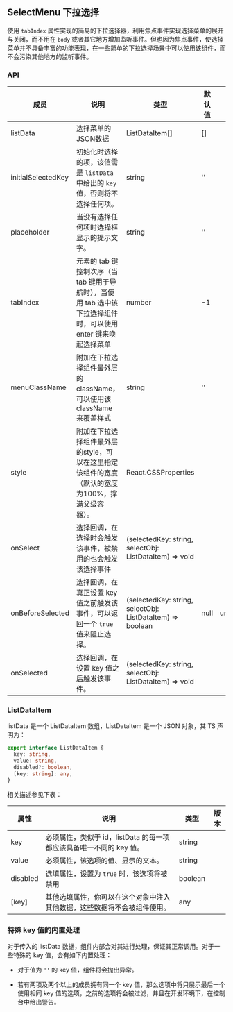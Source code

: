 ## SelectMenu 下拉选择

使用 `tabIndex` 属性实现的简易的下拉选择器，利用焦点事件实现选择菜单的展开与关闭，而不用在 `body` 或者其它地方增加监听事件。但也因为焦点事件，使选择菜单并不具备丰富的功能表现，在一些简单的下拉选择场景中可以使用该组件，而不会污染其他地方的监听事件。

### API

| 成员 | 说明 | 类型 | 默认值 | 版本 |
| --- | --- | --- | --- | --- |
| listData | 选择菜单的JSON数据 | ListDataItem[] | [] | |
| initialSelectedKey | 初始化时选择的项，该值需是 `listData` 中给出的 `key` 值，否则将不选择任何项。 | string | '' | |
| placeholder | 当没有选择任何项时选择框显示的提示文字。 | string | '' | |
| tabIndex | 元素的 tab 键控制次序（当 tab 键用于导航时），当使用 tab 选中该下拉选择组件时，可以使用 enter 键来唤起选择菜单 | number | -1 | |
| menuClassName | 附加在下拉选择组件最外层的 className，可以使用该 className 来覆盖样式 | string | '' | |
| style | 附加在下拉选择组件最外层的style，可以在这里指定该组件的宽度（默认的宽度为100%，撑满父级容器）。 | React.CSSProperties | | |
| onSelect | 选择回调，在选择时会触发该事件，被禁用的也会触发该选择事件 | (selectedKey: string, selectObj: ListDataItem) => void | | |
| onBeforeSelected | 选择回调，在真正设置 key 值之前触发该事件，可以返回一个 `true` 值来阻止选择。 | (selectedKey: string, selectObj: ListDataItem) => boolean|null|undefined | | |
| onSelected | 选择回调，在设置 key 值之后触发该事件。 | (selectedKey: string, selectObj: ListDataItem) => void | | |

### ListDataItem

listData 是一个 ListDataItem 数组，ListDataItem 是一个 JSON 对象，其 TS 声明为：

```typescript
export interface ListDataItem {
  key: string,
  value: string,
  disabled?: boolean,
  [key: string]: any,
}
```

相关描述参见下表：

| 属性 | 说明 | 类型  | 版本 |
| --- | --- | --- | --- |
| key | 必须属性，类似于 id，listData 的每一项都应该具备唯一不同的 key 值。 | string | |
| value | 必须属性，该选项的值、显示的文本。 | string | |
| disabled | 选填属性，设置为 `true` 时，该选项将被禁用 | boolean | |
| [key] | 其他选填属性，你可以在这个对象中注入其他数据，这些数据将不会被组件使用。 | any | |


### 特殊 key 值的内置处理

对于传入的 listData 数据，组件内部会对其进行处理，保证其正常调用。对于一些特殊的 key 值，会有如下内置处理：

+ 对于值为 `''` 的 key 值，组件将会抛出异常。

+ 若有两项及两个以上的成员拥有同一个 key 值，那么选项中将只展示最后一个使用相同 key 值的选项，之前的选项将会被过滤，并且在开发环境下，在控制台中给出警告。